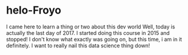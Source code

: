 # helo-Froyo
I came here to learn a thing or two about this dev world
Well, today is actually the last day of 2017. I started doing this course in 2015 and stopped!
I don't know what exactly was going on, but this time, i am in it definitely. I want to really nail this data science thing down! 
